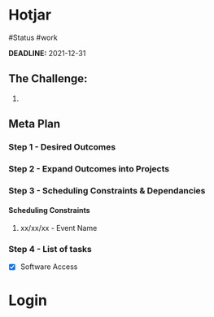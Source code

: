 # Hotjar
 #Status #work

**DEADLINE:** 2021-12-31

## The Challenge:

1.  
    
## Meta Plan
### Step 1 - Desired Outcomes

### Step 2 - Expand Outcomes into Projects

### Step 3 -  Scheduling Constraints & Dependancies
#### Scheduling Constraints
1. xx/xx/xx - Event Name


### Step 4 - List of tasks
  - [x] Software Access

# Login

	